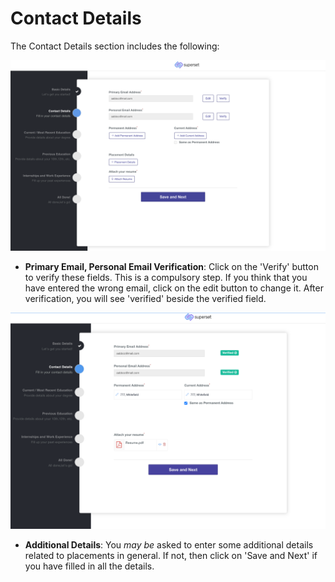 # Contact Details

The Contact Details section includes the following:

![](../../.gitbook/assets/image%20%28227%29.png)

* **Primary Email, Personal Email Verification**: Click on the 'Verify' button to verify these fields. This is a compulsory step. If you think that you have entered the wrong email, click on the edit button to change it. After verification, you will see 'verified' beside the verified field.

![](../../.gitbook/assets/image%20%28238%29.png)

* **Additional Details**: You _may be_ asked to enter some additional details related to placements in general. If not, then click on 'Save and Next' if you have filled in all the details.



